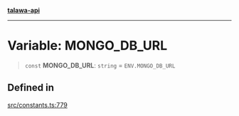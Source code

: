 [**talawa-api**](../../README.md)

***

# Variable: MONGO\_DB\_URL

> `const` **MONGO\_DB\_URL**: `string` = `ENV.MONGO_DB_URL`

## Defined in

[src/constants.ts:779](https://github.com/Suyash878/talawa-api/blob/e4413cec641a837926071678fed3c7f67234e31e/src/constants.ts#L779)
